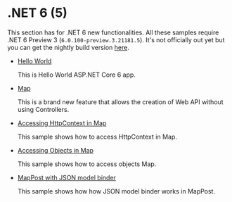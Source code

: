 # .NET 6 (5)

This section has for .NET 6 new functionalities. All these samples require .NET 6 Preview 3 (`6.0.100-preview.3.21181.5`). It's not officially out yet but you can get the nightly build version [here](https://github.com/dotnet/installer).

* [Hello World](hello-world)
  
  This is Hello World ASP.NET Core 6 app. 

* [Map](map)

  This is a brand new feature that allows the creation of Web API without using Controllers.
  
* [Accessing HttpContext in Map](map-2)

  This sample shows how to access HttpContext in Map.

* [Accessing Objects in Map](map-3)

  This sample shows how to access objects Map.

* [MapPost with JSON model binder](map-post)

  This sample shows how how JSON model binder works in MapPost.